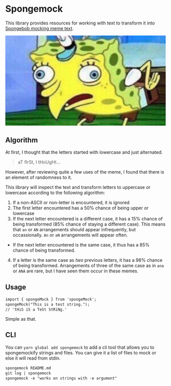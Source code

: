 # Spongemock
This library provides resources for working with text to
transform it into [Spongebob mocking meme text](http://knowyourmeme.com/memes/mocking-spongebob).

![sPoNgEBoB](https://raw.githubusercontent.com/ajcrites/spongemock/master/sPoNgEBoB.jpg)

## Algorithm
At first, I thought that the letters started with lowercase
and just alternated.

> aT fIrSt, I tHoUgHt...

However, after reviewing quite a few uses of the meme, I
found that there is an element of randomness to it.

This library will inspect the text and transform letters
to uppercase or lowercase according to the following
algorithm:

1. If a non-ASCII or non-letter is encountered, it is ignored
2. The first letter encountered has a 50% chance of being
 upper or lowercase
3. If the next letter encountered is a different case, it has
 a 15% chance of being transformed (85% chance of staying a
 different case). This means that `an` or `AN` arrangements
 should appear infrequently, but occassionally. `An` or `aN`
 arrangements will appear often.
 * If the next letter encountered is the same case, it thus
 has a 85% chance of being transformed.
4. If a letter is the same case as _two_ previous letters,
 it has a 98% chance of being transformed. Arrangements of
 three of the same case as in `ana` or `ANA` are rare, but
 I have seen them occur in these memes.

## Usage

    import { spongeMock } from 'spongeMock';
    spongeMock("This is a test string.");
    // 'tHiS iS a TeSt StRiNg.'

Simple as that.

## CLI

You can `yarn global add spongemock` to add a cli tool that
allows you to spongemockify strings and files. You can give
it a list of files to mock or else it will read from stdin.

    spongemock README.md
    git log | spongemock
    spongemock -e "works on strings with -e argument"

